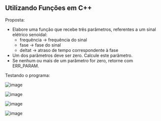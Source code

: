 ## Utilizando Funções em C++

Proposta:
  - Elabore uma função que recebe três parâmetros, referentes a um sinal elétrico senoidal:
      + frequência -> frequência do sinal
      + fase -> fase do sinal
      + deltat -> atraso de tempo correspondente à fase
  - Um dos parâmetros deve ser zero. Calcule este parâmetro.
  - Se nenhum ou mais de um parâmetro for zero, retorne com ERR_PARAM.

Testando o programa:     

![image](https://github.com/LucasMallmannEich/Simple_C_Plus_Plus_Projects/assets/89753549/d03f221d-b280-4d3b-b1fb-91125a2e65bf)

![image](https://github.com/LucasMallmannEich/Simple_C_Plus_Plus_Projects/assets/89753549/7b94413a-966c-4f0a-ab2d-5e542339bef5)

![image](https://github.com/LucasMallmannEich/Simple_C_Plus_Plus_Projects/assets/89753549/4dd44dd9-06a3-4aef-a307-87f5d200173d)

![image](https://github.com/LucasMallmannEich/Simple_C_Plus_Plus_Projects/assets/89753549/ab6fbd97-6ff5-45f1-b1ce-8c371ce87857)
